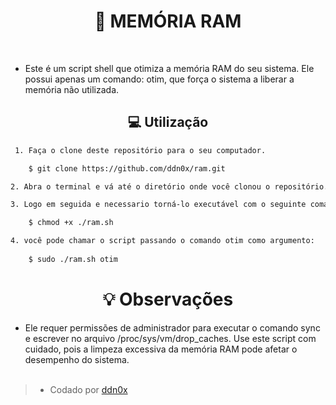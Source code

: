 # <center>  💾 MEMÓRIA RAM  
<BR>

- Este é um script shell que otimiza a memória RAM do seu sistema. Ele possui apenas um comando: otim, que força o sistema a liberar a memória não utilizada.
## <center> 
## <center> 💻 Utilização  

```bash 
 1. Faça o clone deste repositório para o seu computador.

    $ git clone https://github.com/ddn0x/ram.git

2. Abra o terminal e vá até o diretório onde você clonou o repositório. 

3. Logo em seguida e necessario torná-lo executável com o seguinte comando.

    $ chmod +x ./ram.sh  

4. você pode chamar o script passando o comando otim como argumento:
   
    $ sudo ./ram.sh otim

```
# <center> 💡 Observações 
- Ele requer permissões de administrador para executar o comando sync e escrever no arquivo /proc/sys/vm/drop_caches.
Use este script com cuidado, pois a limpeza excessiva da memória RAM pode afetar o desempenho do sistema.
 <br><br>

> - Codado por [ddn0x ](WWW.github.com/ddn0x) 

